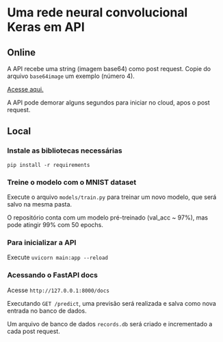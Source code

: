 # Uma rede neural convolucional Keras em API

## Online

A API recebe uma string (imagem base64) como post request. Copie do arquivo `base64image` um exemplo (número 4).

[Acesse aqui.](https://keras-mnist-roit.herokuapp.com/docs)

A API pode demorar alguns segundos para iniciar no cloud, apos o post request.

## Local

### Instale as bibliotecas necessárias

`pip install -r requirements`

### Treine o modelo com o MNIST dataset

Execute o arquivo `models/train.py` para treinar um novo modelo, que será salvo na mesma pasta.

O repositório conta com um modelo pré-treinado (val_acc ~ 97%), mas pode atingir 99% com 50 epochs.

### Para inicializar a API

Execute `uvicorn main:app --reload`

### Acessando o FastAPI docs

Acesse `http://127.0.0.1:8000/docs`

Executando `GET /predict`, uma previsão será realizada e salva como nova entrada no banco de dados.

Um arquivo de banco de dados `records.db` será criado e incrementado a cada post request.
